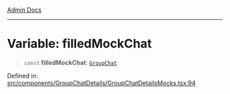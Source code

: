 [Admin Docs](/)

***

# Variable: filledMockChat

> `const` **filledMockChat**: [`GroupChat`](../../../../types/Chat/type/type-aliases/GroupChat.md)

Defined in: [src/components/GroupChatDetails/GroupChatDetailsMocks.tsx:94](https://github.com/PalisadoesFoundation/talawa-admin/blob/main/src/components/GroupChatDetails/GroupChatDetailsMocks.tsx#L94)
